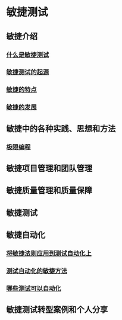# 敏捷测试

## 敏捷介绍

### [什么是敏捷测试](./Chapter1/AgileOverview.md#什么是敏捷测试)

### [敏捷测试的起源](./Chapter1/AgileOverview.md#敏捷测试的起源)

### [敏捷的特点](./Chapter1/AgileOverview.md#敏捷的特点)

### [敏捷的发展](./Chapter1/AgileOverview.md#敏捷的发展)

## 敏捷中的各种实践、思想和方法
### [极限编程](./Chapter2/xp.md)

## 敏捷项目管理和团队管理

## 敏捷质量管理和质量保障

## 敏捷测试

## 敏捷自动化

### [将敏捷法则应用到测试自动化上](./Chapter6/AgileTestAutomation.md#将敏捷法则应用到测试自动化上)

### [测试自动化的敏捷方法](./Chapter6/AgileTestAutomation.md#测试自动化的敏捷方法)

### [哪些测试可以自动化](./Chapter6/AgileTestAutomation.md#哪些测试可以自动化)

## 敏捷测试转型案例和个人分享
